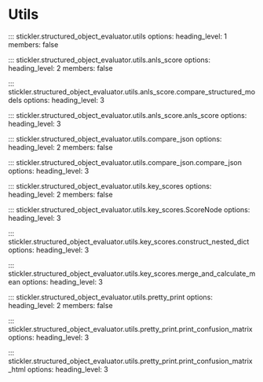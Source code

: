 # Utils

::: stickler.structured_object_evaluator.utils
    options:
      heading_level: 1
      members: false

::: stickler.structured_object_evaluator.utils.anls_score
    options:
      heading_level: 2
      members: false

::: stickler.structured_object_evaluator.utils.anls_score.compare_structured_models
    options:
      heading_level: 3

::: stickler.structured_object_evaluator.utils.anls_score.anls_score
    options:
      heading_level: 3

::: stickler.structured_object_evaluator.utils.compare_json
    options:
      heading_level: 2
      members: false

::: stickler.structured_object_evaluator.utils.compare_json.compare_json
    options:
      heading_level: 3

::: stickler.structured_object_evaluator.utils.key_scores
    options:
      heading_level: 2
      members: false

::: stickler.structured_object_evaluator.utils.key_scores.ScoreNode
    options:
      heading_level: 3

::: stickler.structured_object_evaluator.utils.key_scores.construct_nested_dict
    options:
      heading_level: 3

::: stickler.structured_object_evaluator.utils.key_scores.merge_and_calculate_mean
    options:
      heading_level: 3

::: stickler.structured_object_evaluator.utils.pretty_print
    options:
      heading_level: 2
      members: false

::: stickler.structured_object_evaluator.utils.pretty_print.print_confusion_matrix
    options:
      heading_level: 3

::: stickler.structured_object_evaluator.utils.pretty_print.print_confusion_matrix_html
    options:
      heading_level: 3
